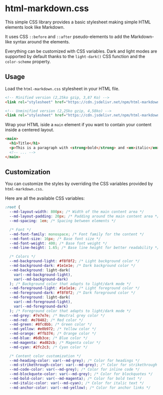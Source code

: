 # html-markdown.css

This simple CSS library provides a basic stylesheet making simple HTML elements look like Markdown.

It uses CSS `::before` and `::after` pseudo-elements to add the Markdown-like syntax around the elements.

Everything can be customized with CSS variables. Dark and light modes are supported by default thanks to the `light-dark()` CSS function and the `color-scheme` property.

## Usage

Load the `html-markdown.css` stylesheet in your HTML file.

```html
<!-- Minified version (2,25ko gzip, 3,87 Ko) -->
<link rel="stylesheet" href="https://cdn.jsdelivr.net/npm/html-markdown.css@latest/build/html-markdown.min.css" />

<!-- Unminified version (2,25ko gzip, 4,58ko) -->
<link rel="stylesheet" href="https://cdn.jsdelivr.net/npm/html-markdown.css@latest/build/html-markdown.css" />
```

Wrap your HTML iside a `main` element if you want to contain your content inside a centered layout.

```html
<main>
  <h1>Title</h1>
  <p>This is a paragraph with <strong>bold</strong> and <em>italic</em> text.</p>
  <!-- ... -->
</main>
```

## Customization

You can customize the styles by overriding the CSS variables provided by `html-markdown.css`.

Here are all the available CSS variables:

```css
:root {
  --md-layout-width: 800px; /* Width of the main content area */
  --md-layout-padding: 20px; /* Padding around the main content area */
  --md-spacing: 1em; /* Spacing between elements */

  /* Font */
  --md-font-family: monospace; /* Font family for the content */
  --md-font-size: 16px; /* Base font size */
  --md-font-weight: 400; /* Base font weight */
  --md-line-height: 1.65; /* Base line height for better readability */

  /* Colors */
  --md-background-light: #f8f8f2; /* Light background color */
  --md-background-dark: #1e1e1e; /* Dark background color */
  --md-background: light-dark(
    var(--md-background-light),
    var(--md-background-dark)
  ); /* Background color that adapts to light/dark mode */
  --md-foreground-light: #1e1e1e; /* Light foreground color */
  --md-foreground-dark: #f8f8f2; /* Dark foreground color */
  --md-foreground: light-dark(
    var(--md-foreground-light),
    var(--md-foreground-dark)
  ); /* Foreground color that adapts to light/dark mode */
  --md-grey: #7e7e7e; /* Neutral grey color */
  --md-red: #e78482; /* Red color */
  --md-green: #8fc8bb; /* Green color */
  --md-yellow: #e0b972; /* Yellow color */
  --md-orange: #ffb374; /* Orange color */
  --md-blue: #6db3ce; /* Blue color */
  --md-magenta: #ad82cb; /* Magenta color */
  --md-cyan: #2fc2c3; /* Cyan color */

  /* Content color customization */
  --md-heading-color: var(--md-grey); /* Color for headings */
  --md-strikethrough-color: var(--md-grey); /* Color for strikethrough text */
  --md-code-color: var(--md-grey); /* Color for inline code */
  --md-blockquote-color: var(--md-grey); /* Color for blockquotes */
  --md-bold-color: var(--md-magenta); /* Color for bold text */
  --md-italic-color: var(--md-cyan); /* Color for italic text */
  --md-anchor-color: var(--md-yellow); /* Color for anchor links */
```
